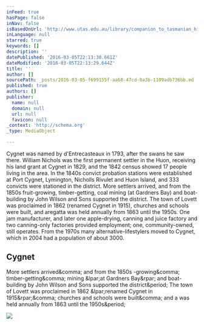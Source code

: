```yaml
---
inFeed: true
hasPage: false
inNav: false
isBasedOnUrl: 'http://www.utas.edu.au/library/companion_to_tasmanian_history/C/Cygnet.htm'
inLanguage: null
starred: true
keywords: []
description: ''
datePublished: '2016-03-05T22:13:30.661Z'
dateModified: '2016-03-05T22:13:29.644Z'
title: ''
author: []
sourcePath: _posts/2016-03-05-f699155f-aa68-47cd-8a3b-1109adb736bb.md
published: true
authors: []
publisher:
  name: null
  domain: null
  url: null
  favicon: null
_context: 'http://schema.org'
_type: MediaObject

---
```

Cygnet was named by d'Entrecasteaux in 1793, after the swans he saw there. William Nichols was the first permanent settler in the Huon, receiving his land grant at Cygnet in 1829, and the 1842 census showed 17 people living in the area. In the 1840s convict probation stations were established at Port Cygnet, Lymington, Nicholls Rivulet and Huon Island, and 333 convicts were stationed in the district.
More settlers arrived, and from the 1850s fruit-growing, timber-getting, coal mining (at Gardners Bay) and boat-building by John Wilson and Sons supported the district. The town of Lovett was proclaimed in 1862 (renamed Cygnet in 1915), churches and schools were built, and aregatta was held annually from 1863 until the 1950s. One jam manufacturer, and later one apple-drying, canning and juice factory and two canning-only factories provided employment; one, community-owned, still operates. From the 1970s many alternative-lifestylers moved to Cygnet, which in 2004 had a population of about 3000\.

<article style=""><h1>Cygnet</h1><p>More settlers arrived&amp;comma; and from the 1850s -growing&amp;comma; timber-getting&amp;comma; mining &amp;lpar;at Gardners Bay&amp;rpar; and boat-building by John Wilson and Sons supported the district&amp;period; The town of Lovett was proclaimed in 1862 &amp;lpar;renamed Cygnet in 1915&amp;rpar;&amp;comma; churches and schools were built&amp;comma; and a was held annually from 1863 until the 1950s&amp;period;</p><img src="http://www.utas.edu.au/library/companion_to_tasmanian_history/C/images/Cygnet.jpg" /></article>
